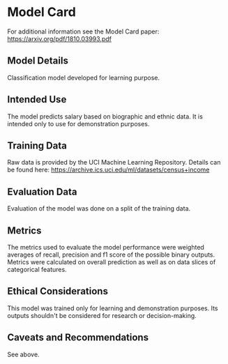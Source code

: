 # Model Card

For additional information see the Model Card paper: https://arxiv.org/pdf/1810.03993.pdf

## Model Details
Classification model developed for learning purpose.

## Intended Use
The model predicts salary based on biographic and ethnic data.
It is intended only to use for demonstration purposes.

## Training Data
Raw data is provided by the UCI Machine Learning Repository.
Details can be found here: https://archive.ics.uci.edu/ml/datasets/census+income

## Evaluation Data
Evaluation of the model was done on a split of the training data.

## Metrics
The metrics used to evaluate the model performance were weighted averages of recall, precision and f1 score of the possible binary outputs.
Metrics were calculated on overall prediction as well as on data slices of categorical features.

## Ethical Considerations
This model was trained only for learning and demonstration purposes.
Its outputs shouldn't be considered for research or decision-making.

## Caveats and Recommendations
See above.
